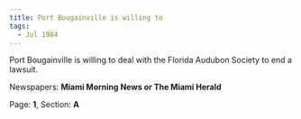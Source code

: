```yaml
---  
title: Port Bougainville is willing to  
tags:  
  - Jul 1984  
---  
```

  
Port Bougainville is willing to deal with the Florida Audubon Society to end a lawsuit.  
  
Newspapers: **Miami Morning News or The Miami Herald**  
  
Page: **1**, Section: **A** 
